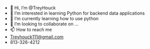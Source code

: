 - 👋 Hi, I’m @TreyHouck
- 👀 I’m interested in learning Python for backend data applications
- 🌱 I’m currently learning how to use python
- 💞️ I’m looking to collaborate on ...
- 📫 How to reach me
- Treyhouck111@gmail.com
- 813-326-4212

<!---
TreyHouck/TreyHouck is a ✨ special ✨ repository because its `README.md` (this file) appears on your GitHub profile.
You can click the Preview link to take a look at your changes.
--->

